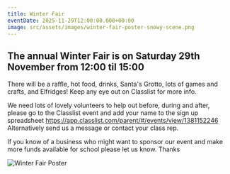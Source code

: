 ```yaml
---
title: Winter Fair
eventDate: 2025-11-29T12:00:00.000+00:00
image: src/assets/images/winter-fair-poster-snowy-scene.png
---
```


## The annual Winter Fair is on Saturday 29th November from 12:00 til 15:00

There will be a raffle, hot food, drinks, Santa's Grotto, lots of games and crafts, and Elfridges! Keep any eye out on Classlist for more info.

We need lots of lovely volunteers to help out before, during and after, please go to the Classlist event and add your name to the sign up spreadsheet
https://app.classlist.com/parent/#/events/view/1381152246
Alternatively send us a message or contact your class rep.

If you know of a business who might want to sponsor our event and make more funds available for school please let us know. Thanks

![Winter Fair Poster](@assets/images/winter-fair-poster-snowy-scene.png)
